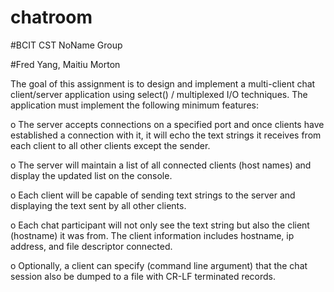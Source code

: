 # chatroom
#BCIT CST NoName Group

#Fred Yang, Maitiu Morton

The goal of this assignment is to design and implement a multi-client chat client/server
application using select() / multiplexed I/O techniques. The application must implement
the following minimum features:

o The server accepts connections on a specified port and once clients have
established a connection with it, it will echo the text strings it receives from each
client to all other clients except the sender.

o The server will maintain a list of all connected clients (host names) and display the
updated list on the console.

o Each client will be capable of sending text strings to the server and displaying the
text sent by all other clients.

o Each chat participant will not only see the text string but also the client (hostname)
it was from. The client information includes hostname, ip address, and file
descriptor connected.

o Optionally, a client can specify (command line argument) that the chat session
also be dumped to a file with CR-LF terminated records.

